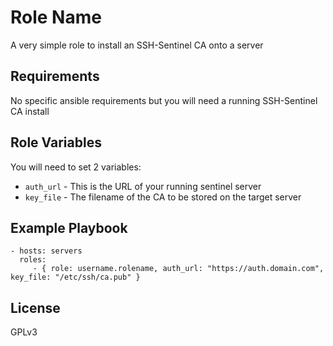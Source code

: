 Role Name
=========

A very simple role to install an SSH-Sentinel CA onto a server

Requirements
------------

No specific ansible requirements but you will need a running SSH-Sentinel CA install

Role Variables
--------------

You will need to set 2 variables:

- `auth_url` - This is the URL of your running sentinel server
- `key_file` - The filename of the CA to be stored on the target server


Example Playbook
----------------

    - hosts: servers
      roles:
         - { role: username.rolename, auth_url: "https://auth.domain.com", key_file: "/etc/ssh/ca.pub" }

License
-------

GPLv3
